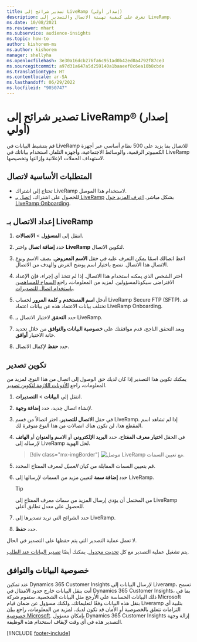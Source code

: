```yaml
---
title: تصدير شرائح إلى LiveRamp (إصدار أولي)
description: تعرف على كيفية تهيئة الاتصال والتصدير إلى LiveRamp.
ms.date: 10/08/2021
ms.reviewer: mhart
ms.subservice: audience-insights
ms.topic: how-to
author: kishorem-ms
ms.author: kishorem
manager: shellyha
ms.openlocfilehash: 3e30a16dcb276fa6c951ad0b42ed0a4792f87ce3
ms.sourcegitcommit: a97d31a647a5d259140a1baaeef8c6ea10b8cbde
ms.translationtype: HT
ms.contentlocale: ar-SA
ms.lasthandoff: 06/29/2022
ms.locfileid: "9050747"
---
```

# <a name="export-segments-to-liverampreg-preview"></a>تصدير شرائح إلى LiveRamp&reg; (إصدار أولي)

قم بتنشيط البيانات في LiveRamp للاتصال بما يزيد على 500 نظام أساسي عبر أجهزة الكمبيوتر الرقمية، والوسائط الاجتماعية، وأجهزة التلفاز. استخدام بياناتك في LiveRamp لاستهداف الحملات الإعلانية وإزالتها وتخصيصها.

## <a name="prerequisites-for-a-connection"></a>المتطلبات الأساسية لاتصال

- تحتاج إلى اشتراك LiveRamp لاستخدام هذا الموصل.
- للحصول على اشتراك، [اتصل بـ LiveRamp‎](https://liveramp.com/contact/) بشكل مباشر. [اعرف المزيد حول LiveRamp Onboarding‎](https://liveramp.com/our-platform/data-onboarding/).

## <a name="set-up-connection-to-liveramp"></a>إعداد الاتصال بـ LiveRamp

1. انتقل إلى **المسؤول** > **الاتصالات**.

1. حدد **إضافة اتصال** واختر **LiveRamp** لتكوين الاتصال.

1. اعط اتصالك اسمًا يمكن التعرف عليه في حقل **الاسم المعروض**. يصف الاسم ونوع الاتصال هذا الاتصال. ننصح باختيار اسم يوضح الغرض والهدف من الاتصال.

1. اختر الشخص الذي يمكنه استخدام هذا الاتصال. إذا لم تتخذ أي إجراء، فإن الإعداد الافتراضي سيكونالمسؤولين. لمزيد من المعلومات، راجع [السماح للمساهمين باستخدام اتصال للتصديرات](connections.md#allow-contributors-to-use-a-connection-for-exports).

1. أدخل **اسم المستخدم** و **كلمة المرور** لحساب LiveRamp Secure FTP (SFTP).
قد تختلف بيانات الاعتماد هذه عن بيانات اعتماد LiveRamp Onboarding.

1. حدد **التحقق** لاختبار الاتصال بـ LiveRamp.

1. وبعد التحقق الناجح، قدم موافقتك على **خصوصية البيانات والتوافق‬** من خلال تحديد خانة الاختيار **أوافق**.

1. حدد **حفظ** لإكمال الاتصال.

## <a name="configure-an-export"></a>تكوين تصدير

يمكنك تكوين هذا التصدير إذا كان لديك حق الوصول إلى اتصال من هذا النوع. لمزيد من المعلومات، راجع [الأذونات اللازمة لتكوين تصدير](export-destinations.md#set-up-a-new-export).

1. انتقل إلى **البيانات** > **التصديرات**.

1. لإنشاء اتصال جديد، حدد **إضافة وجهة**.

1. في حقل **الاتصال للتصدير**، اختر اتصالاً من قسم LiveRamp. إذا لم تشاهد اسم المقطع هذا، لن تكون هناك اتصالات من هذا النوع متوفرة لك.

1. في الحقل **اختيار معرف المفتاح**، حدد **البريد الإلكتروني** أو **الاسم والعنوان** أو **الهاتف** لإرساله إلى LiveRamp لحل الهوية.
   > [!div class="mx-imgBorder"]
   > ![موصل LiveRamp مع تعيين السمات.](media/export-liveramp-segments.png "موصل LiveRamp مع تعيين السمات")

1. قم بتعيين السمات المقابلة من كيان *العميل* لمعرف المفتاح المحدد.

1. حدد **إضافة سمة** لتعيين مزيد من السمات لإرسالها إلى LiveRamp.

   > [!TIP]
   > من المحتمل أن يؤدي إرسال المزيد من سمات معرف المفتاح إلى LiveRamp للحصول على معدل تطابق أعلى.

1. حدد الشرائح التي تريد تصديرها إلى LiveRamp.

1. حدد **حفظ**.

لا تعمل عملية التصدير التي يتم حفظها على التصدير في الحال.

يتم تشغيل عملية التصدير مع كل [تحديث مجدول](system.md#schedule-tab). يمكنك أيضًا [تصدير البيانات عند الطلب](export-destinations.md#run-exports-on-demand). 


## <a name="data-privacy-and-compliance"></a>خصوصية البيانات والتوافق

عند تمكين Dynamics 365 Customer Insights لإرسال البيانات إلى Liveramp، تسمح أنت بنقل البيانات خارج حدود الامتثال في Dynamics 365 Customer Insights، بما في ذلك البيانات الحساسة على الأرجح مثل البيانات الشخصية. ستقوم شركة Microsoft بنقل هذه البيانات وفقًا لتعليماتك، ولكنك مسؤول عن ضمان قيام Liveramp بتلبية أي التزامات تتعلق بالخصوصية أو الأمان قد تكون لديك. لمزيد من المعلومات، راجع [بيان خصوصية Microsoft](https://go.microsoft.com/fwlink/?linkid=396732).
بإمكان مسؤول Dynamics 365 Customer Insights إزالة وجهة التصدير هذه في أي وقت لإيقاف استخدام هذه الوظيفة.

[!INCLUDE [footer-include](includes/footer-banner.md)]
